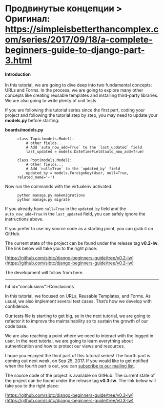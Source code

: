 # Продвинутые концепции > Оригинал: https://simpleisbetterthancomplex.com/series/2017/09/18/a-complete-beginners-guide-to-django-part-3.html

#### Introduction

In this tutorial, we are going to dive deep into two fundamental concepts: URLs and Forms. In the process, we are going to explore many other concepts like creating reusable templates and installing third-party libraries. We are also going to write plenty of unit tests.

If you are following this tutorial series since the first part, coding your project and following the tutorial step by step, you may need to update your **models.py** before starting:

**boards/models.py**

<figure class="highlight">

    class Topic(models.Model):
        # other fields...
        # Add `auto_now_add=True` to the `last_updated` field
        last_updated = models.DateTimeField(auto_now_add=True)

    class Post(models.Model):
        # other fields...
        # Add `null=True` to the `updated_by` field
        updated_by = models.ForeignKey(User, null=True, related_name='+')

</figure>

Now run the commands with the virtualenv activated:

<figure class="highlight">

    python manage.py makemigrations
    python manage.py migrate

</figure>

If you already have `null=True` in the `updated_by` field and the `auto_now_add=True` in the `last_updated` field, you can safely ignore the instructions above.

If you prefer to use my source code as a starting point, you can grab it on GitHub.

The current state of the project can be found under the release tag **v0.2-lw**. The link below will take you to the right place:

[https://github.com/sibtc/django-beginners-guide/tree/v0.2-lw](https://github.com/sibtc/django-beginners-guide/tree/v0.2-lw)

The development will follow from here.

* * *

h4 id="conclusions">Conclusions

In this tutorial, we focused on URLs, Reusable Templates, and Forms. As usual, we also implement several test cases. That’s how we develop with confidence.

Our tests file is starting to get big, so in the next tutorial, we are going to refactor it to improve the maintainability so to sustain the growth of our code base.

We are also reaching a point where we need to interact with the logged in user. In the next tutorial, we are going to learn everything about authentication and how to protect our views and resources.

I hope you enjoyed the third part of this tutorial series! The fourth part is coming out next week, on Sep 25, 2017. If you would like to get notified when the fourth part is out, you can [subscribe to our mailing list](http://eepurl.com/b0gR51).

The source code of the project is available on GitHub. The current state of the project can be found under the release tag **v0.3-lw**. The link below will take you to the right place:

[https://github.com/sibtc/django-beginners-guide/tree/v0.3-lw](https://github.com/sibtc/django-beginners-guide/tree/v0.3-lw)
